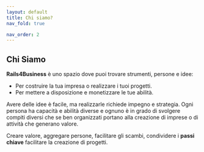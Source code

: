 ```yaml
---
layout: default
title: Chi siamo?
nav_fold: true 

nav_order: 2
---
```


## Chi Siamo 

**Rails4Business** è uno spazio dove puoi trovare strumenti, persone e idee:
- Per costruire la tua impresa o realizzare i tuoi progetti.
- Per mettere a disposizione e monetizzare le tue abilità. 

Avere delle idee è facile, ma realizzarle richiede impegno e strategia. Ogni persona ha capacità e abilità diverse e ognuno è in grado di svolgere compiti diversi che se ben organizzati portano alla creazione di imprese o di attività che generano valore.

Creare valore, aggregare persone, facilitare gli scambi, condividere i **passi chiave**  facilitare la creazione di progetti.

<!---


## Professionisti della salute
- [Marco Belleri](https://www.instagram.com/markitomak/){:target="_blank"}

-->
